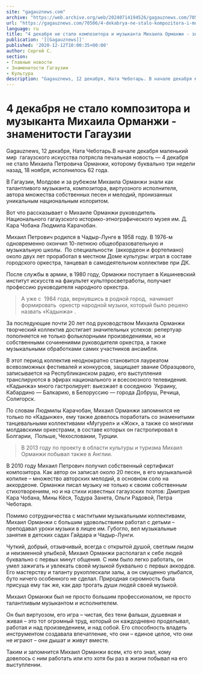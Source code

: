 ```yaml
---
site: "gagauznews.com"
archive: "https://web.archive.org/web/20240714194526/gagauznews.com/70506/4-dekabrya-ne-stalo-kompozitora-i-muzykanta-mihaila-ormanzhi-znamenitosti-gagauzii.html"
url: "https://gagauznews.com/70506/4-dekabrya-ne-stalo-kompozitora-i-muzykanta-mihaila-ormanzhi-znamenitosti-gagauzii.html"
language: ru
title: "4 декабря не стало композитора и музыканта Михаила Орманжи - знаменитости Гагаузии"
publication: '[[Gagauznews]]'
published: '2020-12-12T10:00:35+00:00'
author: Сергей С.
section:
- Главные новости
- Знаменитости Гагаузии
- Культура
description: "Gagauznews, 12 декабря, Ната Чеботарь. В начале декабря маленький мир гагаузского искусства потрясла печальная новость — 4 декабря не стало Михаила Петровича Орманжи, которому буквально три недели назад, 18 ноября, исполнилось 62 года. В Гагаузии, Молдове и за рубежом Михаила Орманжи знали как талантливого музыканта, композитора, виртуозного исполнителя, автора множества собственных песен и мелодий, пронизанных уникальным национальным колоритом. Вот что рассказывает о Михаиле Орманжи руководитель Национального гагаузского историко-этнографического музея им. Д. Кара Чобана Людмила Карачобан. Михаил Петрович родился в Чадыр-Лунге в 1958 году. В 1976-м одновременно окончил 10-летнюю общеобразовательную и музыкальную школы. По специальности (аккордеон и фортепиано) около двух лет […]"
---
```


# 4 декабря не стало композитора и музыканта Михаила Орманжи - знаменитости Гагаузии

Gagauznews, 12 декабря, Ната Чеботарь.В начале декабря маленький мир  гагаузского искусства потрясла печальная новость — 4 декабря не стало Михаила Петровича Орманжи, которому буквально три недели назад, 18 ноября, исполнилось 62 года.

В Гагаузии, Молдове и за рубежом Михаила Орманжи знали как талантливого музыканта, композитора, виртуозного исполнителя, автора множества собственных песен и мелодий, пронизанных уникальным национальным колоритом.

Вот что рассказывает о Михаиле Орманжи руководитель Национального гагаузского историко-этнографического музея им. Д. Кара Чобана Людмила Карачобан.

Михаил Петрович родился в Чадыр-Лунге в 1958 году. В 1976-м одновременно окончил 10-летнюю общеобразовательную и  музыкальную школы.  По специальности  (аккордеон и фортепиано) около двух лет проработал в местном Доме культуры: играл в составе городского оркестра, танцевал в самодеятельном коллективе при ДК.

После службы в армии, в 1980 году, Орманжи поступает в Кишиневский институт искусств на факультет культпросветработы, получает профессию руководителя народного оркестра.

> А уже с  1984 года, вернувшись в родной город,  начинает формировать  оркестр народной музыки, который было решено назвать «Кадынжа» .

За последующие почти 20 лет под руководством Михаила Орманжи творческий коллектив достигает значительных успехов: репертуар пополняется не только фольклорными произведениями, но и собственными сочинениями руководителя оркестра, а также музыкальными обработками самих участников ансамбля.

В этот период коллектив неоднократно становится лауреатом всевозможных фестивалей и конкурсов, защищает звание Образцового, записывается на Республиканском радио, его выступления транслируются в эфирах национального и всесоюзного телевидения. «Кадынжа» много гастролирует: выезжает в соседнюю  Украину, Кабардино — Балкарию, в Белоруссию — города Добруш, Речица, Солигорск.

По словам Людмилы Карачобан, Михаил Орманжи запомнился не только по «Кадынже», ему также довелось поработать со знаменитыми танцевальными коллективами «Мугурел» и «Жок», а также со многими молдавскими оркестрами, в составе которых он гастролировал в Болгарии,  Польше, Чехословакии, Турции.

> В 2013 году по проекту в области культуры и туризма Михаил Орманжи побывал также в Англии.

В 2010 году Михаил Петрович получил собственный сертификат композитора. Как автор он записал около 20 песен, в его музыкальной копилке – множество авторских мелодий, в основном соло на аккордеоне. Орманжи писал музыку не только к своим собственным стихотворениям, но и на стихи известных гагаузских поэтов: Дмитрия Кара Чобана, Мины Кёся, Тодура Занета, Ольги Радовой, Петра Чеботаря.

Помимо сотрудничества с маститыми музыкальными коллективами, Михаил Орманжи с большим удовольствием работал с детьми – преподавал уроки музыки в лицее им. Губогло, вел музыкальные занятия в детских садах Гайдара и Чадыр-Лунги.

Чуткий, добрый, отзывчивый, всегда с открытой душой, светлым лицом и неизменной улыбкой, Михаил Орманжи располагал к себе людей буквально с первых минут общения. С ним было легко работать, он умел зажигать и увлекать своей музыкой буквально с первых аккордов. Его мастерству и таланту рукоплескали залы, а он смущенно улыбался, буто ничего особенного не сделал. Природная скромность была присуща ему так же, как дар трогать души людей своей музыкой.

Михаил Орманжи был не просто большим профессионалом, не просто талантливым музыкантом и исполнителем.

Он был виртуозом, его игра – чистая, без тени фальши, душевная и живая – это тот огромный труд, который он каждодневно проделывал, работая и над произведением, и над собой. Его способность владеть инструментом создавала впечатление, что они – единое целое, что они не играют – они дышат и живут вместе.

Таким и запомнится Михаил Орманжи всем, кто его знал, кому довелось с ним работать или кто хотя бы раз в жизни побывал на его выступлении.